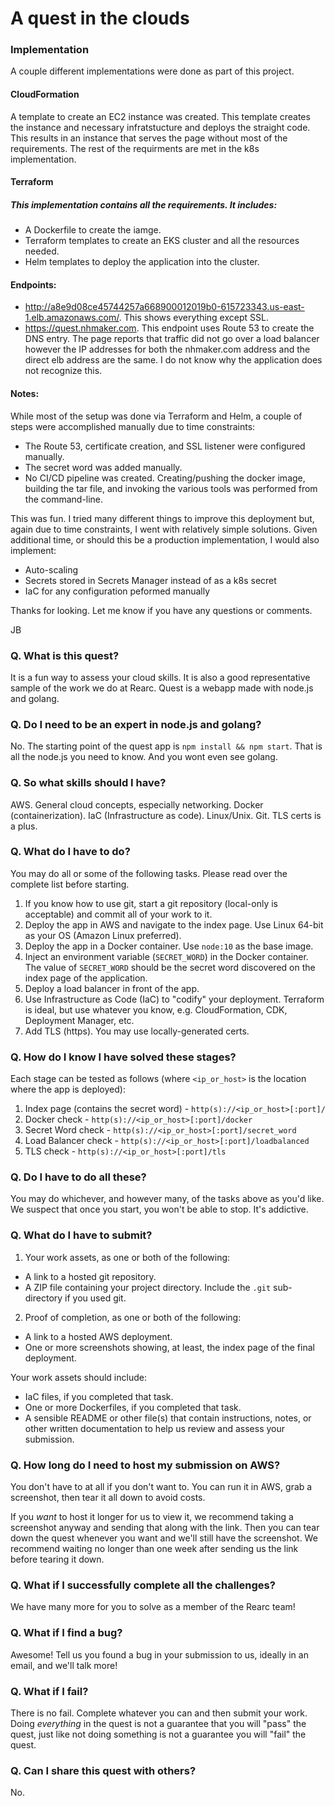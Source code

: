 # A quest in the clouds

### Implementation

A couple different implementations were done as part of this project.

#### CloudFormation
A template to create an EC2 instance was created. This template creates the instance and necessary infratstucture and deploys the straight code. This results in an instance that serves the page without most of the requirements. The rest of the requirments are met in the k8s implementation.

#### Terraform

##### This implementation contains all the requirements. It includes:
  - A Dockerfile to create the iamge.
  - Terraform templates to create an EKS cluster and all the resources needed.
  - Helm templates to deploy the application into the cluster.
  
#### Endpoints:
  - http://a8e9d08ce45744257a668900012019b0-615723343.us-east-1.elb.amazonaws.com/. This shows everything except SSL.
  - https://quest.nhmaker.com. This endpoint uses Route 53 to create the DNS entry. The page reports that traffic did not go over a load balancer however the IP addresses for both the nhmaker.com address and the direct elb address are the same. I do not know why the application does not recognize this.

#### Notes:
While most of the setup was done via Terraform and Helm, a couple of steps were accomplished manually due to time constraints:
  - The Route 53, certificate creation, and SSL listener were configured manually.
  - The secret word was added manually.
  - No CI/CD pipeline was created. Creating/pushing the docker image, building the tar file, and invoking the various tools was performed from the command-line.

This was fun. I tried many different things to improve this deployment but, again due to time constraints, I went with relatively simple solutions. Given additional time, or should this be a production implementation, I would also implement:
  - Auto-scaling
  - Secrets stored in Secrets Manager instead of as a k8s secret
  - IaC for any configuration peformed manually

Thanks for looking. Let me know if you have any questions or comments.

JB

### Q. What is this quest?

It is a fun way to assess your cloud skills. It is also a good representative sample of the work we do at Rearc. Quest is a webapp made with node.js and golang.

### Q. Do I need to be an expert in node.js and golang?

No. The starting point of the quest app is `npm install && npm start`. That is all the node.js you need to know. And you wont even see golang.

### Q. So what skills should I have?

AWS. General cloud concepts, especially networking. Docker (containerization). IaC (Infrastructure as code). Linux/Unix. Git. TLS certs is a plus.

### Q. What do I have to do?

You may do all or some of the following tasks. Please read over the complete list before starting.

1. If you know how to use git, start a git repository (local-only is acceptable) and commit all of your work to it.
2. Deploy the app in AWS and navigate to the index page. Use Linux 64-bit as your OS (Amazon Linux preferred).
3. Deploy the app in a Docker container. Use `node:10` as the base image.
4. Inject an environment variable (`SECRET_WORD`) in the Docker container. The value of `SECRET_WORD` should be the secret word discovered on the index page of the application.
5. Deploy a load balancer in front of the app.
6. Use Infrastructure as Code (IaC) to "codify" your deployment. Terraform is ideal, but use whatever you know, e.g. CloudFormation, CDK, Deployment Manager, etc.
7. Add TLS (https). You may use locally-generated certs.

### Q. How do I know I have solved these stages?

Each stage can be tested as follows (where `<ip_or_host>` is the location where the app is deployed):

1. Index page (contains the secret word) - `http(s)://<ip_or_host>[:port]/`
2. Docker check - `http(s)://<ip_or_host>[:port]/docker`
3. Secret Word check - `http(s)://<ip_or_host>[:port]/secret_word`
4. Load Balancer check  - `http(s)://<ip_or_host>[:port]/loadbalanced`
5. TLS check - `http(s)://<ip_or_host>[:port]/tls`

### Q. Do I have to do all these?

You may do whichever, and however many, of the tasks above as you'd like. We suspect that once you start, you won't be able to stop. It's addictive.

### Q. What do I have to submit?

1. Your work assets, as one or both of the following:
  - A link to a hosted git repository.
  - A ZIP file containing your project directory. Include the `.git` sub-directory if you used git.
2. Proof of completion, as one or both of the following:
  - A link to a hosted AWS deployment.
  - One or more screenshots showing, at least, the index page of the final deployment.

Your work assets should include:

- IaC files, if you completed that task.
- One or more Dockerfiles, if you completed that task.
- A sensible README or other file(s) that contain instructions, notes, or other written documentation to help us review and assess your submission.

### Q. How long do I need to host my submission on AWS?

You don't have to at all if you don't want to. You can run it in AWS, grab a screenshot, then tear it all down to avoid costs.

If you _want_ to host it longer for us to view it, we recommend taking a screenshot anyway and sending that along with the link. Then you can tear down the quest whenever you want and we'll still have the screenshot. We recommend waiting no longer than one week after sending us the link before tearing it down.

### Q. What if I successfully complete all the challenges?

We have many more for you to solve as a member of the Rearc team!

### Q. What if I find a bug?

Awesome! Tell us you found a bug in your submission to us, ideally in an email, and we'll talk more!

### Q. What if I fail?

There is no fail. Complete whatever you can and then submit your work. Doing _everything_ in the quest is not a guarantee that you will "pass" the quest, just like not doing something is not a guarantee you will "fail" the quest.

### Q. Can I share this quest with others?

No.

